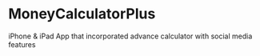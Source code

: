 # MoneyCalculatorPlus
iPhone &amp; iPad App that incorporated advance calculator with social media features
